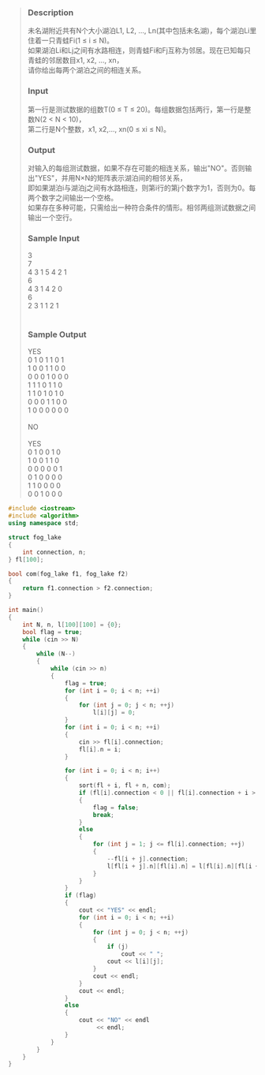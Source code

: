 >### Description
>未名湖附近共有N个大小湖泊L1, L2, ..., Ln(其中包括未名湖)，每个湖泊Li里住着一只青蛙Fi(1 ≤ i ≤ N)。<br>
>如果湖泊Li和Lj之间有水路相连，则青蛙Fi和Fj互称为邻居。现在已知每只青蛙的邻居数目x1, x2, ..., xn，<br>
>请你给出每两个湖泊之间的相连关系。<br>
>
>### Input
>第一行是测试数据的组数T(0 ≤ T ≤ 20)。每组数据包括两行，第一行是整数N(2 < N < 10)，<br>
>第二行是N个整数，x1, x2,..., xn(0 ≤ xi ≤ N)。<br>
>
>### Output
>对输入的每组测试数据，如果不存在可能的相连关系，输出"NO"。否则输出"YES"，并用N×N的矩阵表示湖泊间的相邻关系，<br>
>即如果湖泊i与湖泊j之间有水路相连，则第i行的第j个数字为1，否则为0。每两个数字之间输出一个空格。<br>
>如果存在多种可能，只需给出一种符合条件的情形。相邻两组测试数据之间输出一个空行。<br>
>
>### Sample Input
>3<br>
>7<br>
>4 3 1 5 4 2 1 <br>
>6<br>
>4 3 1 4 2 0 <br>
>6<br>
>2 3 1 1 2 1 <br>
><br>
>### Sample Output
>YES<br>
>0 1 0 1 1 0 1 <br>
>1 0 0 1 1 0 0 <br>
>0 0 0 1 0 0 0 <br>
>1 1 1 0 1 1 0 <br>
>1 1 0 1 0 1 0 <br>
>0 0 0 1 1 0 0 <br>
>1 0 0 0 0 0 0 <br>
><br>
>NO<br>
><br>
>YES<br>
>0 1 0 0 1 0 <br>
>1 0 0 1 1 0 <br>
>0 0 0 0 0 1 <br>
>0 1 0 0 0 0 <br>
>1 1 0 0 0 0 <br>
>0 0 1 0 0 0 <br>

```cpp
#include <iostream>
#include <algorithm>
using namespace std;

struct fog_lake
{
    int connection, n;
} fl[100];

bool com(fog_lake f1, fog_lake f2)
{
    return f1.connection > f2.connection;
}

int main()
{
    int N, n, l[100][100] = {0};
    bool flag = true;
    while (cin >> N)
    {
        while (N--)
        {
            while (cin >> n)
            {
                flag = true;
                for (int i = 0; i < n; ++i)
                {
                    for (int j = 0; j < n; ++j)
                        l[i][j] = 0;
                }
                for (int i = 0; i < n; ++i)
                {
                    cin >> fl[i].connection;
                    fl[i].n = i;
                }

                for (int i = 0; i < n; i++)
                {
                    sort(fl + i, fl + n, com);
                    if (fl[i].connection < 0 || fl[i].connection + i > n)
                    {
                        flag = false;
                        break;
                    }
                    else
                    {
                        for (int j = 1; j <= fl[i].connection; ++j)
                        {
                            --fl[i + j].connection;
                            l[fl[i + j].n][fl[i].n] = l[fl[i].n][fl[i + j].n] = 1;
                        }
                    }
                }
                if (flag)
                {
                    cout << "YES" << endl;
                    for (int i = 0; i < n; ++i)
                    {
                        for (int j = 0; j < n; ++j)
                        {
                            if (j)
                                cout << " ";
                            cout << l[i][j];
                        }
                        cout << endl;
                    }
                    cout << endl;
                }
                else
                {
                    cout << "NO" << endl
                         << endl;
                }
            }
        }
    }
}
```
